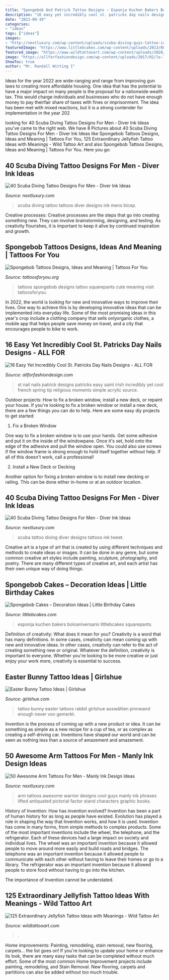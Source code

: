 ```yaml
---
title: "Spongebob And Patrick Tattoo Designs ~ Esponja Kuchen Bakers Boloaniversario Littlebcakes Squarepants"
description: "16 easy yet incredibly cool st. patricks day nails designs"
date: "2023-09-19"
categories:
- "ideas"
tags: ["ideas"]
images:
- "http://nextluxury.com/wp-content/uploads/scuba-diving-guys-tattoo-ideas.jpg"
featuredImage: "https://www.littlebcakes.com/wp-content/uploads/2013/08/Spongebob-Cakes.jpg"
featured_image: "https://www.wildtattooart.com/wp-content/uploads/2020/09/jellyfish-tattoo-69.jpg"
image: "https://allforfashiondesign.com/wp-content/uploads/2017/02/le-7-600x600.jpg"
ShowToc: true
author: "Mr. Randall Witting I"
---
```



Ideas for the year 2022 are wide-ranging and range from improving gun laws to creating more affordable housing. One idea that has the potential to have a major impact on many people is the proposal for a nationwide wealth tax. This would charge individuals and businesses who do not have enough money to pay theirfair share of taxes with fines or imprisonment. The idea has been met with mixed reactions, but it is a strong contender for implementation in the year 202
	

		
looking for 40 Scuba Diving Tattoo Designs For Men - Diver Ink Ideas you've came to the right web. We have 8 Pictures about 40 Scuba Diving Tattoo Designs For Men - Diver Ink Ideas like Spongebob Tattoos Designs, Ideas and Meaning | Tattoos For You, 125 Extraordinary Jellyfish Tattoo Ideas with Meanings - Wild Tattoo Art and also Spongebob Tattoos Designs, Ideas and Meaning | Tattoos For You. Here you go:
		
    
## 40 Scuba Diving Tattoo Designs For Men - Diver Ink Ideas

<img loading=lazy src="http://nextluxury.com/wp-content/uploads/cool-scuba-diving-tattoo-design-ideas-for-male.jpg" onerror="this.onerror=null;this.src='https://tse2.mm.bing.net/th?id=OIP.TjFPr4vbeDO0cg6DUvfKDAHaHa&amp;pid=15.1';" alt="40 Scuba Diving Tattoo Designs For Men - Diver Ink Ideas">

_Source: nextluxury.com_

>scuba diving tattoo tattoos diver designs ink mens bicep. 

	

Creative processes:
Creative processes are the steps that go into creating something new. They can involve brainstorming, designing, and testing. As creativity flourishes, it is important to keep it alive by continued inspiration and growth.

    
## Spongebob Tattoos Designs, Ideas And Meaning | Tattoos For You

<img loading=lazy src="https://www.tattoosforyou.org/wp-content/uploads/2017/07/Spongebob-Squarepants-Tattoos.jpg" onerror="this.onerror=null;this.src='https://tse3.mm.bing.net/th?id=OIP.0YoXKxGPyZIcaPYO_eiEUAHaLH&amp;pid=15.1';" alt="Spongebob Tattoos Designs, Ideas and Meaning | Tattoos For You">

_Source: tattoosforyou.org_

>tattoos spongebob designs tattoo squarepants cute meaning visit tattoosforyou. 

	

In 2022, the world is looking for new and innovative ways to improve their lives. One way to achieve this is by developing innovative ideas that can be implemented into everyday life. Some of the most promising ideas in this year's crop include a clothing company that sells onlyorganic clothes, a mobile app that helps people save money on travel, and a city that encourages people to bike to work.

    
## 16 Easy Yet Incredibly Cool St. Patricks Day Nails Designs - ALL FOR

<img loading=lazy src="https://allforfashiondesign.com/wp-content/uploads/2017/02/le-7-600x600.jpg" onerror="this.onerror=null;this.src='https://tse2.mm.bing.net/th?id=OIP.H-DbW1Nme-ScJb_NQRIR6QHaHa&amp;pid=15.1';" alt="16 Easy Yet Incredibly Cool St. Patricks Day Nails Designs - ALL FOR">

_Source: allforfashiondesign.com_

>st nail nails patrick designs patricks easy saint irish incredibly yet cool french spring tip religious moments simple acrylic source. 

	

Outdoor projects: How to fix a broken window, install a new deck, or repaint your house.
If you're looking to fix a broken window or install a new deck, there are a few things you can do to help. Here are some easy diy projects to get started:
1. Fix a Broken Window

One way to fix a broken window is to use your hands. Get some adhesive and put it on the inside of the windowpane. Once it's set, hold onto the edge of the adhesive and pull the window open. You could also use screws if the window frame is strong enough to hold itself together without help. If all of this doesn't work, call a professional!

2. Install a New Deck or Decking

Another option for fixing a broken window is to install new decking or railing. This can be done either in-home or at an outdoor location.

    
## 40 Scuba Diving Tattoo Designs For Men - Diver Ink Ideas

<img loading=lazy src="http://nextluxury.com/wp-content/uploads/scuba-diving-guys-tattoo-ideas.jpg" onerror="this.onerror=null;this.src='https://tse1.mm.bing.net/th?id=OIP.M7PIPgv4MCCF6-y4Omf0ZAHaFn&amp;pid=15.1';" alt="40 Scuba Diving Tattoo Designs For Men - Diver Ink Ideas">

_Source: nextluxury.com_

>scuba tattoo diving diver designs tattoos ink tweet. 

	

Creative art is a type of art that is created by using different techniques and methods to create ideas or images. It can be done in any genre, but some common creative art styles include painting, sculpture, photography, and poetry. There are many different types of creative art, and each artist has their own unique way of doing things.

    
## Spongebob Cakes – Decoration Ideas | Little Birthday Cakes

<img loading=lazy src="https://www.littlebcakes.com/wp-content/uploads/2013/08/Spongebob-Cakes.jpg" onerror="this.onerror=null;this.src='https://tse3.mm.bing.net/th?id=OIP.9Z6QYybYzknQwgf_HMOPBAHaLr&amp;pid=15.1';" alt="Spongebob Cakes – Decoration Ideas | Little Birthday Cakes">

_Source: littlebcakes.com_

>esponja kuchen bakers boloaniversario littlebcakes squarepants. 

	

Definition of creativity: What does it mean for you?
Creativity is a word that has many definitions. In some cases, creativity can mean coming up with new and innovative ideas. In other cases, creativity can refer to the act of creating something new or original. Whatever the definition, creativity is important to everyone. Whether you're looking to be more creative or just enjoy your work more, creativity is essential to success.

    
## Easter Bunny Tattoo Ideas | Girlshue

<img loading=lazy src="https://www.girlshue.com/wp-content/uploads/2016/03/Easter-Tattoo-Ideas-5.jpg" onerror="this.onerror=null;this.src='https://tse1.mm.bing.net/th?id=OIP.jQBiQASb9IG_3oJSf0NpQQHaMT&amp;pid=15.1';" alt="Easter Bunny Tattoo Ideas | Girlshue">

_Source: girlshue.com_

>tattoo bunny easter tattoos rabbit girlshue auswählen pinnwand enough never von gemerkt. 

	

Invention is the process of coming up with a new product or idea. It can be something as simple as a new recipe for a cup of tea, or as complex as creating a self-driving car. Inventions have shaped our world and can be seen as nothing less than a source of amazement and amazement.

    
## 50 Awesome Arm Tattoos For Men - Manly Ink Design Ideas

<img loading=lazy src="http://nextluxury.com/wp-content/uploads/awesome-warrior-guys-arm-tattoos.jpg" onerror="this.onerror=null;this.src='https://tse3.mm.bing.net/th?id=OIP.r4KjPtT60rR8mYeC2j9rxQAAAA&amp;pid=15.1';" alt="50 Awesome Arm Tattoos For Men - Manly Ink Design Ideas">

_Source: nextluxury.com_

>arm tattoos awesome warrior designs cool guys manly ink phrases lifted antiquated pictorial factor stand characters graphic books. 

	

History of Invention: How has invention evolved?
Invention has been a part of human history for as long as people have existed. Evolution has played a role in shaping the way that Invention works, and how it is used. Invention has come in many forms, from simple methods to complex products. 
Some of the most important inventions include the wheel, the telephone, and the refrigerator. Each of these devices had a large impact on society and individual lives. The wheel was an important invention because it allowed people to move around more easily and build roads and bridges. The telephone was an important invention because it allowed people to communicate with each other without having to leave their homes or go to a library. The refrigerator was an important invention because it allowed people to store food without having to go into the kitchen. 

The importance of Invention cannot be understated.

    
## 125 Extraordinary Jellyfish Tattoo Ideas With Meanings - Wild Tattoo Art

<img loading=lazy src="https://www.wildtattooart.com/wp-content/uploads/2020/09/jellyfish-tattoo-69.jpg" onerror="this.onerror=null;this.src='https://tse4.mm.bing.net/th?id=OIP.wdhb_v64Ic7uaOe82Ga59QHaHS&amp;pid=15.1';" alt="125 Extraordinary Jellyfish Tattoo Ideas with Meanings - Wild Tattoo Art">

_Source: wildtattooart.com_

>. 

	

Home improvements: Painting, remodeling, stain removal, new flooring, carpets... the list goes on!
If you're looking to update your home or enhance its look, there are many easy tasks that can be completed without much effort. Some of the most common Home Improvement projects include painting, remodeling, and Stain Removal. New flooring, carpets and partitions can also be added without too much trouble.

